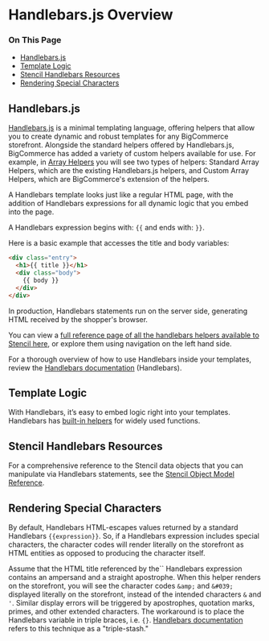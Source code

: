 <h1>Handlebars.js Overview</h1>

<div class="otp" id="no-index">
	<h3> On This Page </h3>
	<ul>
    <li><a href="#handlebars_handlebars-js">Handlebars.js</a></li>
    <li><a href="#handlebars_template">Template Logic</a></li>
    <li><a href="#handlebars_stencil">Stencil Handlebars Resources</a></li>
    <li><a href="#handlebars_rendering">Rendering Special Characters</a></li>
	</ul>
</div>

<a href='#handlebars_handlebars-js' aria-hidden='true' class='block-anchor'  id='handlebars_handlebars-js'><i aria-hidden='true' class='linkify icon'></i></a>

## Handlebars.js

[Handlebars.js](https://handlebarsjs.com/) is a minimal templating language, offering helpers that allow you to create dynamic and robust templates for any BigCommerce storefront. Alongside the standard helpers offered by Handlebars.js, BigCommerce has added a variety of custom helpers available for use. For example, in [Array Helpers](/stencil-docs/handlebars-syntax-and-helpers/handlebars-helpers-reference/array-helpers) you will see two types of helpers: Standard Array Helpers, which are the existing Handlebars.js helpers, and Custom Array Helpers, which are BigCommerce's extension of the helpers.

A Handlebars template looks just like a regular HTML page, with the addition of Handlebars expressions for all dynamic logic that you embed into the page.

A Handlebars expression begins with: ``{{`` and ends with: ``}}``.

Here is a basic example that accesses the title and body variables:

<div class="HubBlock-header">
    <div class="HubBlock-header-title flex items-center">
        <div class="HubBlock-header-name"></div>
    </div><div class="HubBlock-header-subtitle"></div>
</div>

<!--
title: ""
subtitle: ""
lineNumbers: true
-->

```html
<div class="entry">
  <h1>{{ title }}</h1>
  <div class="body">
    {{ body }}
  </div>
</div>
```

In production, Handlebars statements run on the server side, generating HTML received by the shopper's browser.

You can view a [full reference page of all the handlebars helpers available to Stencil here](/stencil-docs/handlebars-syntax-and-helpers/handlebars-helpers-reference/handlebars-full), or explore them using navigation on the left hand side.

For a thorough overview of how to use Handlebars inside your templates, review the [Handlebars documentation](http://handlebarsjs.com/) (Handlebars).

<a href='#handlebars_template' aria-hidden='true' class='block-anchor'  id='handlebars_template'><i aria-hidden='true' class='linkify icon'></i></a>

## Template Logic

With Handlebars, it’s easy to embed logic right into your templates. Handlebars has [built-in helpers](http://handlebarsjs.com/builtin_helpers.html) for widely used functions.

<a href='#handlebars_stencil' aria-hidden='true' class='block-anchor'  id='handlebars_stencil'><i aria-hidden='true' class='linkify icon'></i></a>

## Stencil Handlebars Resources

For a comprehensive reference to the Stencil data objects that you can manipulate via Handlebars statements, see the [Stencil Object Model Reference](/stencil-docs/stencil-object-model-reference).

<a href='#handlebars_rendering' aria-hidden='true' class='block-anchor'  id='handlebars_rendering'><i aria-hidden='true' class='linkify icon'></i></a>

## Rendering Special Characters

By default, Handlebars HTML-escapes values returned by a standard Handlebars `{{expression}}`. So, if a Handlebars expression includes special characters, the character codes will render literally on the storefront as HTML entities as opposed to producing the character itself.

Assume that the HTML title referenced by the`` Handlebars expression contains an ampersand and a straight apostrophe. When this helper renders on the storefront, you will see the character codes `&amp;` and `&#039;` displayed literally on the storefront, instead of the intended characters `&` and `'`. Similar display errors will be triggered by apostrophes, quotation marks, primes, and other extended characters. The workaround is to place the Handlebars variable in triple braces, i.e. `{}`. [Handlebars documentation](https://handlebarsjs.com/) refers to this technique as a "triple-stash."

